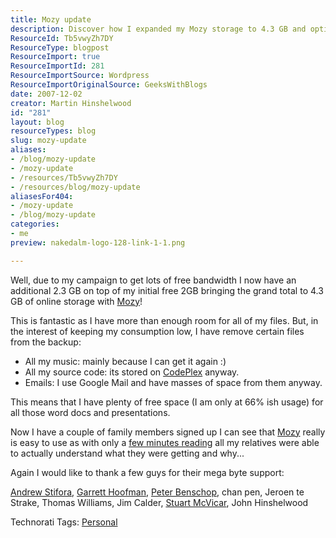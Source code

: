 ```yaml
---
title: Mozy update
description: Discover how I expanded my Mozy storage to 4.3 GB and optimized my backup strategy. Learn tips for efficient online storage management!
ResourceId: Tb5vwyZh7DY
ResourceType: blogpost
ResourceImport: true
ResourceImportId: 281
ResourceImportSource: Wordpress
ResourceImportOriginalSource: GeeksWithBlogs
date: 2007-12-02
creator: Martin Hinshelwood
id: "281"
layout: blog
resourceTypes: blog
slug: mozy-update
aliases:
- /blog/mozy-update
- /mozy-update
- /resources/Tb5vwyZh7DY
- /resources/blog/mozy-update
aliasesFor404:
- /mozy-update
- /blog/mozy-update
categories:
- me
preview: nakedalm-logo-128-link-1-1.png

---
```

Well, due to my campaign to get lots of free bandwidth I now have an additional 2.3 GB on top of my initial free 2GB bringing the grand total to 4.3 GB of online storage with [Mozy](https://mozy.com/?code=8R96AG)!

This is fantastic as I have more than enough room for all of my files. But, in the interest of keeping my consumption low, I have remove certain files from the backup:

- All my music: mainly because I can get it again :)
- All my source code: its stored on [CodePlex](http://www.codeplex.com "CodePlex") anyway.
- Emails: I use Google Mail and have masses of space from them anyway.

This means that I have plenty of free space (I am only at 66% ish usage) for all those word docs and presentations.

Now I have a couple of family members signed up I can see that [Mozy](https://mozy.com/?code=8R96AG) really is easy to use as with only a [few minutes reading](https://mozy.com/support) all my relatives were able to actually understand what they were getting and why...

Again I would like to thank a few guys for their mega byte support:

[Andrew Stifora](http://stifora.com/), [Garrett Hoofman](http://geekswithblogs.net/gambit_sunob/Default.aspx), [Peter Benschop](http://www.linkedin.com/pub/2/56A/667), chan pen, Jeroen te Strake, Thomas Williams, Jim Calder, [Stuart McVicar](http://stuartmcvicar.net/2007/08/26/charging-membership-for-forums/), John Hinshelwood

Technorati Tags: [Personal](http://technorati.com/tags/Personal)
